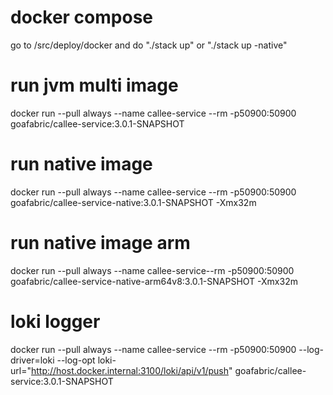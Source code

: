 # docker compose
go to /src/deploy/docker and do "./stack up" or "./stack up -native"

# run jvm multi image
docker run --pull always --name callee-service --rm -p50900:50900 goafabric/callee-service:3.0.1-SNAPSHOT

# run native image
docker run --pull always --name callee-service --rm -p50900:50900 goafabric/callee-service-native:3.0.1-SNAPSHOT -Xmx32m

# run native image arm
docker run --pull always --name callee-service--rm -p50900:50900 goafabric/callee-service-native-arm64v8:3.0.1-SNAPSHOT -Xmx32m

# loki logger
docker run --pull always --name callee-service --rm -p50900:50900 --log-driver=loki --log-opt loki-url="http://host.docker.internal:3100/loki/api/v1/push" goafabric/callee-service:3.0.1-SNAPSHOT